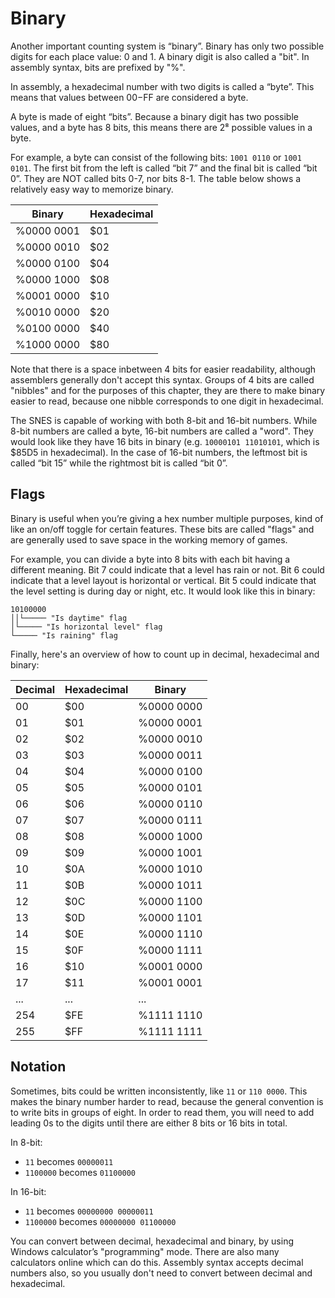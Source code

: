 # Binary

Another important counting system is “binary”. Binary has only two possible digits for each place value: 0 and 1. A binary digit is also called a "bit". In assembly syntax, bits are prefixed by "%".

In assembly, a hexadecimal number with two digits is called a “byte”. This means that values between $00-$FF are considered a byte. 

A byte is made of eight “bits”. Because a binary digit has two possible values, and a byte has 8 bits, this means there are 2⁸ possible values in a byte.

For example, a byte can consist of the following bits: `1001 0110` or `1001 0101`. The first bit from the left is called “bit 7” and the final bit is called “bit 0”. They are NOT called bits 0-7, nor bits 8-1. The table below shows a relatively easy way to memorize binary.

|Binary|Hexadecimal|
|-|-|
|%0000 0001|$01|
|%0000 0010|$02|
|%0000 0100|$04|
|%0000 1000|$08|
|%0001 0000|$10|
|%0010 0000|$20|
|%0100 0000|$40|
|%1000 0000|$80|

Note that there is a space inbetween 4 bits for easier readability, although assemblers generally don't accept this syntax. Groups of 4 bits are called "nibbles" and for the purposes of this chapter, they are there to make binary easier to read, because one nibble corresponds to one digit in hexadecimal.

The SNES is capable of working with both 8-bit and 16-bit numbers. While 8-bit numbers are called a byte, 16-bit numbers are called a "word". They would look like they have 16 bits in binary (e.g. `10000101 11010101`, which is $85D5 in hexadecimal). In the case of 16-bit numbers, the leftmost bit is called “bit 15” while the rightmost bit is called “bit 0”.

## Flags

Binary is useful when you’re giving a hex number multiple purposes, kind of like an on/off toggle for certain features. These bits are called "flags" and are generally used to save space in the working memory of games.

For example, you can divide a byte into 8 bits with each bit having a different meaning. Bit 7 could indicate that a level has rain or not. Bit 6 could indicate that a level layout is horizontal or vertical. Bit 5 could indicate that the level setting is during day or night, etc. It would look like this in binary:

```
10100000
││└───── "Is daytime" flag
│└───── "Is horizontal level" flag
└───── "Is raining" flag
```

Finally, here's an overview of how to count up in decimal, hexadecimal and binary:

|Decimal|Hexadecimal|Binary|
|-|-|-|
|00|$00|%0000 0000|
|01|$01|%0000 0001|
|02|$02|%0000 0010|
|03|$03|%0000 0011|
|04|$04|%0000 0100|
|05|$05|%0000 0101|
|06|$06|%0000 0110|
|07|$07|%0000 0111|
|08|$08|%0000 1000|
|09|$09|%0000 1001|
|10|$0A|%0000 1010|
|11|$0B|%0000 1011|
|12|$0C|%0000 1100|
|13|$0D|%0000 1101|
|14|$0E|%0000 1110|
|15|$0F|%0000 1111|
|16|$10|%0001 0000|
|17|$11|%0001 0001|
|...|...|...|
|254|$FE|%1111 1110|
|255|$FF|%1111 1111|

## Notation
Sometimes, bits could be written inconsistently, like `11` or `110 0000`. This makes the binary number harder to read, because the general convention is to write bits in groups of eight. In order to read them, you will need to add leading 0s to the digits until there are either 8 bits or 16 bits in total. 

In 8-bit:
* `11` becomes `00000011`
* `1100000` becomes `01100000`

In 16-bit:
* `11` becomes `00000000 00000011`
* `1100000` becomes `00000000 01100000`

You can convert between decimal, hexadecimal and binary, by using Windows calculator’s "programming" mode. There are also many calculators online which can do this. Assembly syntax accepts decimal numbers also, so you usually don't need to convert between decimal and hexadecimal.